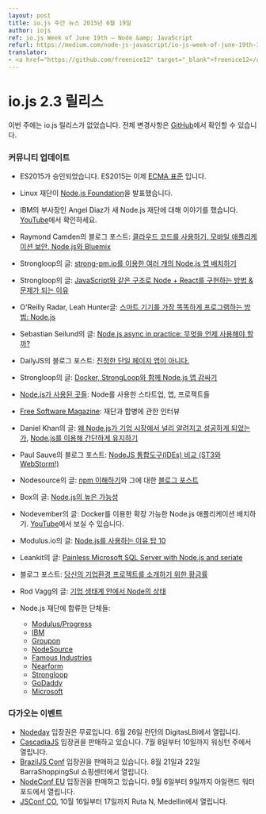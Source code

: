 ```yaml
---
layout: post
title: io.js 주간 뉴스 2015년 6월 19일
author: iojs
ref: io.js Week of June 19th — Node &amp; JavaScript
refurl: https://medium.com/node-js-javascript/io-js-week-of-june-19th-3f18a68dbe21
translator:
- <a href="https://github.com/freenice12" target="_blank">freenice12</a>
---
```


<!--
# io.js and Node.js News
This week we didn't have io.js releases, complete changelog from previous releases can be found [on GitHub](https://github.com/nodejs/io.js/blob/master/CHANGELOG.md).
-->

# io.js 2.3 릴리스

이번 주에는 io.js 릴리스가 없었습니다. 전체 변경사항은 [GitHub](https://github.com/nodejs/io.js/blob/master/CHANGELOG.md)에서 확인할 수 있습니다.

<!--
### Community Updates
* ES2015 is approved, ES2015 is now an [ecma standard](https://esdiscuss.org/topic/ecmascript-2015-is-now-an-ecma-standard).
* Linux foundation announces [Node.js Foundation](http://www.linuxfoundation.org/news-media/announcements/2015/06/nodejs-foundation-advances-community-collaboration-announces-new)
* IBM VP Angel Diaz talks about the new Node.js Foundation. Video on [YouTube](https://www.youtube.com/watch?v=9iuqi8c91mg&feature=youtu.be)
* Blog post by Raymond Camden: [Using Cloud Code, Mobile Application Security, Node.js and Bluemix](http://www.raymondcamden.com/2015/06/09/using-cloud-code-mobile-application-security-node-js-and-bluemix)
* [Deploying Multiple Node.js Apps with strong-pm.io](https://strongloop.com/strongblog/deploying-multiple-node-js-apps-with-strong-pm-io/) article by Strongloop
* [How to Implement Node + React Isomorphic JavaScript & Why it Matters](https://strongloop.com/strongblog/node-js-react-isomorphic-javascript-why-it-matters/) article by Strongloop
* [The smartest way to program smart things: Node.js](http://radar.oreilly.com/2015/06/the-smartest-way-to-program-smart-things-node-js.html) article on O'Reilly Radar by Leah Hunter
* Blog post by Sebastian Seilund: [Node.js async in practice: When to use what?](http://www.sebastianseilund.com/nodejs-async-in-practice)
* [Not Really Single Page Apps](http://dailyjs.com/2015/06/19/not-really-single-page-apps/) blog post on DailyJS
* [Containerizing Node.js Apps with Docker and StrongLoop](https://strongloop.com/strongblog/containerizing-node-js-apps-with-docker-and-strongloop/) article by Strongloop
* [Built in Node.js](http://builtinnode.com/): startups, apps, projects using Node
* Interview in [Free Software Magazine](http://www.freesoftwaremagazine.com/articles/interview_mikeal_rogers_nodejs_fork_ended_giant_unifying_step_forward) about the merge and the foundation
* [Why Node.js is hitting the big time in Enterprise Markets](http://apmblog.dynatrace.com/2015/04/09/node-js-is-hitting-the-big-time-in-enterprise-markets/) and [Keeping things simple with Node.js](http://apmblog.dynatrace.com/2015/06/02/keeping-things-simple-with-node-js/) articles by Daniel Khan
* Blog post by Paul Sauve: [Comparing NodeJS IDEs (now with ST3 and WebStorm!)](https://paulb.gd/comparing-nodejs-ides/)
* [Understanding npm](https://unpm.nodesource.com/) and [blog post](https://medium.com/@nodesource/npm-is-massive-2bdd9417591c) about it by Nodesource.
* [Node.js High Availability](https://www.box.com/blog/node-js-high-availability-at-box/) article by Box
* Deploying a Scalable Node.js Application with Docker by Nodevember. Video on [YouTube](https://www.youtube.com/watch?v=uhNpSWI8MTM)
* [Top 10 Reasons To Use Node.js](http://blog.modulus.io/top-10-reasons-to-use-node) article by Modulus.io
* [Painless Microsoft SQL Server with Node.js and seriate](http://developer.leankit.com/painless-sql-server-with-nodejs-and-seriate/) article by Leankit
* Blog post: [Golden rules for JS introduction to your EE project](http://blog.upwardsmotion.com/golden-rules-for-js-introduction-to-your-ee-project/)
* [The State of Node in the Enterprise](https://medium.com/@nodesource/the-state-of-node-in-the-enterprise-e513fbc0bdc) by Rod Vagg
* Organizations joining the Node.js Foundation:
  * [Modulus/Progress](http://blog.modulus.io/modulus-and-progress-software-join-nodejs-foundation)
  * [IBM](https://developer.ibm.com/bluemix/2015/06/16/node-js-foundation-launched/)
  * [Groupon](https://engineering.groupon.com/2015/node-js/groupon-is-proud-to-be-a-part-of-the-new-node-js-foundation/)
  * [NodeSource](https://nodesource.com/blog/nodesource-to-join-the-nodejs-foundation)
  * [Famous Industries](https://blog.famous.org/famous-industries-joins-the-node-foundation/)
  * [Nearform](http://www.nearform.com/nodecrunch/thanks-everybody-making-node-foundation-happen/)
  * [Strongloop](https://strongloop.com/strongblog/announcing-the-node-js-foundation/)
  * [GoDaddy](https://garage.godaddy.com/godaddy/godaddy-supports-the-new-node-js-foundation/)
  * [Microsoft](http://blogs.microsoft.com/firehose/2015/02/11/microsoft-joins-industry-to-create-node-js-foundation/)
-->

### 커뮤니티 업데이트

* ES2015가 승인되었습니다. ES2015는 이제 [ECMA 표준](https://esdiscuss.org/topic/ecmascript-2015-is-now-an-ecma-standard) 입니다.
* Linux 재단이 [Node.js Foundation](http://www.linuxfoundation.org/news-media/announcements/2015/06/nodejs-foundation-advances-community-collaboration-announces-new)을 발표했습니다.
* IBM의 부사장인 Angel Diaz가 새 Node.js 재단에 대해 이야기를 했습니다. [YouTube](https://www.youtube.com/watch?v=9iuqi8c91mg&feature=youtu.be)에서 확인하세요.
* Raymond Camden의 블로그 포스트: [클라우드 코드를 사용하기, 모바일 애플리케이션 보안, Node.js와 Bluemix](http://www.raymondcamden.com/2015/06/09/using-cloud-code-mobile-application-security-node-js-and-bluemix)
* Strongloop의 글: [strong-pm.io를 이용한 여러 개의 Node.js 앱 배치하기](https://strongloop.com/strongblog/deploying-multiple-node-js-apps-with-strong-pm-io/) 
* Strongloop의 글: [JavaScript와 같은 구조로 Node + React를 구현하는 방법 & 문제가 되는 이유](https://strongloop.com/strongblog/node-js-react-isomorphic-javascript-why-it-matters/) 
* O'Reilly Radar, Leah Hunter글: [스마트 기기를 가장 똑똑하게 프로그램하는 방법: Node.js](http://radar.oreilly.com/2015/06/the-smartest-way-to-program-smart-things-node-js.html)
* Sebastian Seilund의 글: [Node.js async in practice: 무엇을 언제 사용해야 할까?](http://www.sebastianseilund.com/nodejs-async-in-practice)
* DailyJS의 블로그 포스트: [진정한 단일 페이지 앱이 아니다.](http://dailyjs.com/2015/06/19/not-really-single-page-apps/) 
* Strongloop의 글: [Docker, StrongLoop와 함께 Node.js 앱 감싸기](https://strongloop.com/strongblog/containerizing-node-js-apps-with-docker-and-strongloop/)
* [Node.js가 사용된 곳들](http://builtinnode.com/): Node를 사용한 스타트업, 앱, 프로젝트들
* [Free Software Magazine](http://www.freesoftwaremagazine.com/articles/interview_mikeal_rogers_nodejs_fork_ended_giant_unifying_step_forward): 재단과 합병에 관한 인터뷰
* Daniel Khan의 글: [왜 Node.js가 기업 시장에서 널리 알려지고 성공하게 되었는가](http://apmblog.dynatrace.com/2015/04/09/node-js-is-hitting-the-big-time-in-enterprise-markets/), [Node.js를 이용해 간단하게 유지하기](http://apmblog.dynatrace.com/2015/06/02/keeping-things-simple-with-node-js/)
* Paul Sauve의 블로그 포스트: [NodeJS 통합도구(IDEs) 비교 (ST3와 WebStorm!)](https://paulb.gd/comparing-nodejs-ides/)
* Nodesource의 글: [npm 이해하기](https://unpm.nodesource.com/)와 그에 대한 [블로그 포스트](https://medium.com/@nodesource/npm-is-massive-2bdd9417591c)
* Box의 글: [Node.js의 높은 가능성](https://www.box.com/blog/node-js-high-availability-at-box/)
* Nodevember의 글: Docker를 이용한 확장 가능한 Node.js 애플리케이션 배치하기. [YouTube](https://www.youtube.com/watch?v=uhNpSWI8MTM)에서 보실 수 있습니다.
* Modulus.io의 글: [Node.js를 사용하는 이유 탑 10](http://blog.modulus.io/top-10-reasons-to-use-node)

* Leankit의 글: [Painless Microsoft SQL Server with Node.js and seriate](http://developer.leankit.com/painless-sql-server-with-nodejs-and-seriate/)
* 블로그 포스트: [당신의 기업환경 프로젝트를 소개하기 위한 황금률](http://blog.upwardsmotion.com/golden-rules-for-js-introduction-to-your-ee-project/)
* Rod Vagg의 글: [기업 생태계 안에서 Node의 상태](https://medium.com/@nodesource/the-state-of-node-in-the-enterprise-e513fbc0bdc)
* Node.js 재단에 합류한 단체들:
  * [Modulus/Progress](http://blog.modulus.io/modulus-and-progress-software-join-nodejs-foundation)
  * [IBM](https://developer.ibm.com/bluemix/2015/06/16/node-js-foundation-launched/)
  * [Groupon](https://engineering.groupon.com/2015/node-js/groupon-is-proud-to-be-a-part-of-the-new-node-js-foundation/)
  * [NodeSource](https://nodesource.com/blog/nodesource-to-join-the-nodejs-foundation)
  * [Famous Industries](https://blog.famous.org/famous-industries-joins-the-node-foundation/)
  * [Nearform](http://www.nearform.com/nodecrunch/thanks-everybody-making-node-foundation-happen/)
  * [Strongloop](https://strongloop.com/strongblog/announcing-the-node-js-foundation/)
  * [GoDaddy](https://garage.godaddy.com/godaddy/godaddy-supports-the-new-node-js-foundation/)
  * [Microsoft](http://blogs.microsoft.com/firehose/2015/02/11/microsoft-joins-industry-to-create-node-js-foundation/)

<!--
### Upcoming Events
* [Nodeday](http://nodeday.com) tickets are free, June 26th at DigitasLBi, London
* [CascadiaJS](http://2015.cascadiajs.com/) tickets are on sale, July 8th - 10th at Washington State
* [BrazilJS Conf](http://braziljs.com.br/) tickets are on sale, August 21st - 22nd at Shopping Center BarraShoppingSul
* [NodeConf EU](http://nodeconf.eu/) tickets are on sale, September 6th - 9th at Waterford, Ireland
* [JSConf CO](http://www.jsconf.co/), October 16th - 17th at Ruta N, Medellin
-->

### 다가오는 이벤트

* [Nodeday](http://nodeday.com) 입장권은 무료입니다. 6월 26일 런던의 DigitasLBi에서 열립니다.
* [CascadiaJS](http://2015.cascadiajs.com/) 입장권을 판매하고 있습니다. 7월 8일부터 10일까지 워싱턴 주에서 열립니다.
* [BrazilJS Conf]( http://braziljs.com.br/) 입장권을 판매하고 있습니다. 8월 21일과 22일 BarraShoppingSul 쇼핑센터에서 열립니다.
* [NodeConf EU](http://nodeconf.eu/) 입장권을 판매하고 있습니다. 9월 6일부터 9일까지 아일랜드 워터포드에서 열립니다.
* [JSConf CO](http://www.jsconf.co/), 10월 16일부터 17일까지 Ruta N, Medellin에서 열립니다.